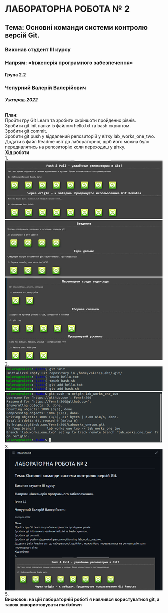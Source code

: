 # ЛАБОРАТОРНА РОБОТА № 2
## Тема: Основні команди системи контролю версій Git.







### Виконав студент ІІІ курсу
### Напрям: «Інженерія програмного забезпечення» 
#### Група 2.2
### Чепурний Валерій Валерійович

###### **Ужгород-2022**

**План:**  
Пройти гру Git Learn та зробити скріншоти пройдених рівнів.  
Зробити git init папки із файлом  hello.txt та bash скриптом.  
Зробити git commit.  
Зробити git push у віддалений репозиторій у вітку lab_works_one_two.  
Додати в файл Readme звіт до лабораторної, щоб його можна було передивлятись на репозиторію коли переходиш у вітку.  
**Хід роботи**   
1.  
![Screen1](Screens/1Screen.png)  ![Screen2](Screens/2Screen.png)  ![Screen3](Screens/3Screen.png)
2.  
![Screen4](Screens/4Screen.png)  ![Screen5](Screens/5Screen.png)   
3.  
![Screen6](Screens/6Screen.png)     
5.  
**Висновок: на цій лабораторній роботі я навчився користуватися git, а також використовувати  markdown**
